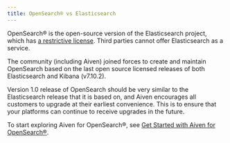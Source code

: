 ```yaml
---
title: OpenSearch® vs Elasticsearch
---
```


OpenSearch® is the open-source version of the Elasticsearch project, which has [a restrictive license](https://www.elastic.co/blog/licensing-change). Third parties cannot offer Elasticsearch as a service.

The community (including Aiven) joined
forces to create and maintain OpenSearch based on the last open source
licensed releases of both Elasticsearch and Kibana (v7.10.2).

Version 1.0 release of OpenSearch should be very similar to the
Elasticsearch release that it is based on, and Aiven encourages all
customers to upgrade at their earliest convenience. This is to ensure
that your platforms can continue to receive upgrades in the future.

To start exploring Aiven for OpenSearch®, see
[Get Started with Aiven for OpenSearch®](/docs/products/opensearch/get-started).
